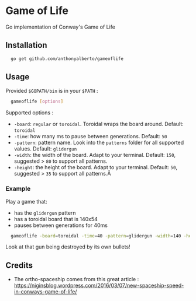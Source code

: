 # Game of Life
Go implementation of Conway's Game of Life

## Installation

```sh
  go get github.com/anthonyalberto/gameoflife
```

## Usage

Provided `$GOPATH/bin` is in your `$PATH` :

```sh
  gameoflife [options]
```

Supported options :
- `-board`: `regular` or `toroidal`. Toroidal wraps the board around. Default: `toroidal`
- `-time`: how many ms to pause between generations. Default: `50`
- `-pattern`: pattern name. Look into the `patterns` folder for all supported values. Default: `glidergun`
- `-width`: the width of the board. Adapt to your terminal. Default: `150`, suggested > `80` to support all patterns.
- `-height`: the height of the board. Adapt to your terminal. Default: `50`, suggested > `35` to support all patterns.Â

### Example

Play a game that:
- has the `glidergun` pattern
- has a toroidal board that is 140x54
- pauses between generations for 40ms

```sh
  gameoflife -board=toroidal -time=40 -pattern=glidergun -width=140 -height=54
```

Look at that gun being destroyed by its own bullets!

## Credits

- The ortho-spaceship comes from this great article : https://niginsblog.wordpress.com/2016/03/07/new-spaceship-speed-in-conways-game-of-life/
